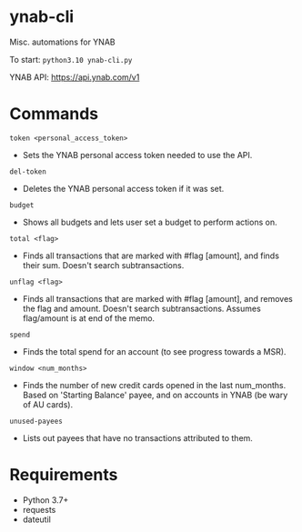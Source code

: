 # ynab-cli
Misc. automations for YNAB

To start: `python3.10 ynab-cli.py`

YNAB API: https://api.ynab.com/v1

# Commands
`token <personal_access_token>`
- Sets the YNAB personal access token needed to use the API.

`del-token`
- Deletes the YNAB personal access token if it was set.

`budget`
- Shows all budgets and lets user set a budget to perform actions on.

`total <flag>`
- Finds all transactions that are marked with #flag [amount], and finds their sum. Doesn't search subtransactions.

`unflag <flag>`
- Finds all transactions that are marked with #flag [amount], and removes the flag and amount. Doesn't search subtransactions. Assumes flag/amount is at end of the memo.

`spend`
- Finds the total spend for an account (to see progress towards a MSR).

`window <num_months>`
- Finds the number of new credit cards opened in the last num_months. Based on 'Starting Balance' payee, and on accounts in YNAB (be wary of AU cards).

`unused-payees`
- Lists out payees that have no transactions attributed to them.


# Requirements
- Python 3.7+
- requests
- dateutil

